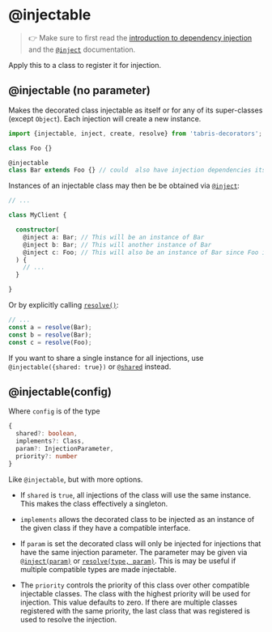 ---
---
# @injectable

> :point_right: Make sure to first read the [introduction to dependency injection](./index.md) and the [`@inject`](./@inject.md) documentation.

Apply this to a class to register it for injection.

## @injectable (no parameter)

Makes the decorated class injectable as itself or for any of its super-classes (except `Object`). Each injection will create a new instance.

```ts
import {injectable, inject, create, resolve} from 'tabris-decorators';

class Foo {}

@injectable
class Bar extends Foo {} // could  also have injection dependencies itself
```

Instances of an injectable class may then be be obtained via [`@inject`](./@inject.md):

```ts
// ...

class MyClient {

  constructor(
    @inject a: Bar; // This will be an instance of Bar
    @inject b: Bar; // This will another instance of Bar
    @inject c: Foo; // This will also be an instance of Bar since Foo is not injectable
  ) {
    // ...
  }

}
```

Or by explicitly calling [`resolve()`](./Injector.md):

```ts
// ...
const a = resolve(Bar);
const b = resolve(Bar);
const c = resolve(Foo);
```

If you want to share a single instance for all injections, use `@injectable({shared: true})` or [`@shared`](./@shared.md) instead.

## @injectable(config)

Where `config` is of the type
```ts
{
  shared?: boolean,
  implements?: Class,
  param?: InjectionParameter,
  priority?: number
}
```

Like `@injectable`, but with more options.

* If `shared` is `true`, all injections of the class will use the same instance. This makes the class effectively a singleton.

* `implements` allows the decorated class to be injected as an instance of the given class if they have a compatible interface.

* If `param` is set the decorated class will only be injected for injections that have the same injection parameter. The parameter may be given via [`@inject(param)`](./@inject.md) or [`resolve(type, param)`](./Injector.md). This is may be useful if multiple compatible types are made injectable.

* The `priority` controls the priority of this class over other compatible injectable classes. The class with the highest priority will be used for injection. This value defaults to zero. If there are multiple classes registered with the same priority, the last class that was registered is used to resolve the injection.
